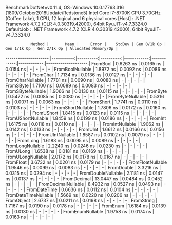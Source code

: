 
BenchmarkDotNet=v0.11.4, OS=Windows 10.0.17763.316 (1809/October2018Update/Redstone5)
Intel Core i7-8700K CPU 3.70GHz (Coffee Lake), 1 CPU, 12 logical and 6 physical cores
  [Host]     : .NET Framework 4.7.2 (CLR 4.0.30319.42000), 64bit RyuJIT-v4.7.3324.0
  DefaultJob : .NET Framework 4.7.2 (CLR 4.0.30319.42000), 64bit RyuJIT-v4.7.3324.0


               Method |       Mean |     Error |    StdDev | Gen 0/1k Op | Gen 1/1k Op | Gen 2/1k Op | Allocated Memory/Op |
--------------------- |-----------:|----------:|----------:|------------:|------------:|------------:|--------------------:|
             FromBool |  0.6263 ns | 0.0165 ns | 0.0154 ns |           - |           - |           - |                   - |
     FromBoolNullable |  1.8972 ns | 0.0092 ns | 0.0086 ns |           - |           - |           - |                   - |
             FromChar |  1.7134 ns | 0.0136 ns | 0.0127 ns |           - |           - |           - |                   - |
     FromCharNullable |  1.7781 ns | 0.0090 ns | 0.0080 ns |           - |           - |           - |                   - |
            FromSByte |  1.7100 ns | 0.0089 ns | 0.0083 ns |           - |           - |           - |                   - |
    FromSByteNullable |  1.9066 ns | 0.0130 ns | 0.0115 ns |           - |           - |           - |                   - |
             FromByte |  0.5472 ns | 0.0085 ns | 0.0080 ns |           - |           - |           - |                   - |
     FromByteNullable |  0.5316 ns | 0.0071 ns | 0.0063 ns |           - |           - |           - |                   - |
            FromShort |  1.7741 ns | 0.0110 ns | 0.0103 ns |           - |           - |           - |                   - |
    FromShortNullable |  1.7806 ns | 0.0172 ns | 0.0160 ns |           - |           - |           - |                   - |
           FromUShort |  1.8415 ns | 0.0123 ns | 0.0115 ns |           - |           - |           - |                   - |
   FromUShortNullable |  1.8459 ns | 0.0199 ns | 0.0186 ns |           - |           - |           - |                   - |
              FromInt |  1.6175 ns | 0.0118 ns | 0.0110 ns |           - |           - |           - |                   - |
      FromIntNullable |  1.9062 ns | 0.0142 ns | 0.0133 ns |           - |           - |           - |                   - |
             FromUInt |  1.6612 ns | 0.0166 ns | 0.0156 ns |           - |           - |           - |                   - |
     FromUIntNullable |  1.8587 ns | 0.0102 ns | 0.0079 ns |           - |           - |           - |                   - |
             FromLong |  1.6183 ns | 0.0095 ns | 0.0089 ns |           - |           - |           - |                   - |
     FromLongNullable |  2.2240 ns | 0.0246 ns | 0.0230 ns |           - |           - |           - |                   - |
            FromULong |  1.6538 ns | 0.0181 ns | 0.0169 ns |           - |           - |           - |                   - |
    FromULongNullable |  2.0172 ns | 0.0178 ns | 0.0167 ns |           - |           - |           - |                   - |
            FromFloat |  3.6732 ns | 0.0201 ns | 0.0179 ns |           - |           - |           - |                   - |
    FromFloatNullable |  1.9546 ns | 0.0099 ns | 0.0083 ns |           - |           - |           - |                   - |
           FromDouble |  3.3216 ns | 0.0315 ns | 0.0294 ns |           - |           - |           - |                   - |
   FromDoubleNullable |  2.1181 ns | 0.0147 ns | 0.0137 ns |           - |           - |           - |                   - |
          FromDecimal | 13.0447 ns | 0.0484 ns | 0.0452 ns |           - |           - |           - |                   - |
  FromDecimalNullable |  8.4932 ns | 0.0527 ns | 0.0493 ns |           - |           - |           - |                   - |
         FromDateTime |  0.6636 ns | 0.0112 ns | 0.0104 ns |           - |           - |           - |                   - |
 FromDateTimeNullable |  1.5669 ns | 0.0220 ns | 0.0206 ns |           - |           - |           - |                   - |
           FromObject |  2.6737 ns | 0.0211 ns | 0.0198 ns |           - |           - |           - |                   - |
           FromString |  1.7167 ns | 0.0190 ns | 0.0178 ns |           - |           - |           - |                   - |
             FromEnum |  1.6184 ns | 0.0139 ns | 0.0130 ns |           - |           - |           - |                   - |
     FromEnumNullable |  1.9758 ns | 0.0174 ns | 0.0163 ns |           - |           - |           - |                   - |
